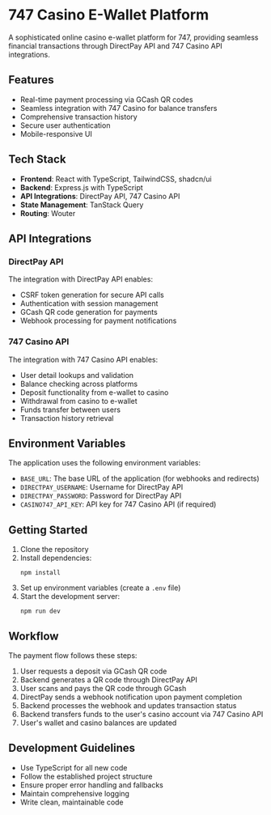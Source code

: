 # 747 Casino E-Wallet Platform

A sophisticated online casino e-wallet platform for 747, providing seamless financial transactions through DirectPay API and 747 Casino API integrations.

## Features

- Real-time payment processing via GCash QR codes
- Seamless integration with 747 Casino for balance transfers
- Comprehensive transaction history
- Secure user authentication
- Mobile-responsive UI

## Tech Stack

- **Frontend**: React with TypeScript, TailwindCSS, shadcn/ui
- **Backend**: Express.js with TypeScript
- **API Integrations**: DirectPay API, 747 Casino API
- **State Management**: TanStack Query
- **Routing**: Wouter

## API Integrations

### DirectPay API

The integration with DirectPay API enables:

- CSRF token generation for secure API calls
- Authentication with session management
- GCash QR code generation for payments
- Webhook processing for payment notifications

### 747 Casino API

The integration with 747 Casino API enables:

- User detail lookups and validation
- Balance checking across platforms
- Deposit functionality from e-wallet to casino
- Withdrawal from casino to e-wallet
- Funds transfer between users
- Transaction history retrieval

## Environment Variables

The application uses the following environment variables:

- `BASE_URL`: The base URL of the application (for webhooks and redirects)
- `DIRECTPAY_USERNAME`: Username for DirectPay API
- `DIRECTPAY_PASSWORD`: Password for DirectPay API
- `CASINO747_API_KEY`: API key for 747 Casino API (if required)

## Getting Started

1. Clone the repository
2. Install dependencies:
   ```
   npm install
   ```
3. Set up environment variables (create a `.env` file)
4. Start the development server:
   ```
   npm run dev
   ```

## Workflow

The payment flow follows these steps:

1. User requests a deposit via GCash QR code
2. Backend generates a QR code through DirectPay API
3. User scans and pays the QR code through GCash
4. DirectPay sends a webhook notification upon payment completion
5. Backend processes the webhook and updates transaction status
6. Backend transfers funds to the user's casino account via 747 Casino API
7. User's wallet and casino balances are updated

## Development Guidelines

- Use TypeScript for all new code
- Follow the established project structure
- Ensure proper error handling and fallbacks
- Maintain comprehensive logging
- Write clean, maintainable code